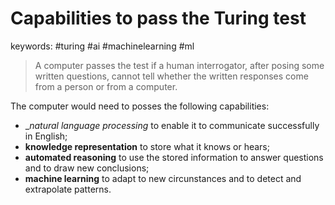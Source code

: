 Capabilities to pass the Turing test
======
keywords: #turing #ai #machinelearning #ml


>A computer passes the test if a human interrogator, after posing some written questions, cannot tell whether the written responses come from a person or from a computer.

The computer would need to posses the following capabilities:
* __natural language processing_ to enable it to communicate successfully in English;
* __knowledge representation__ to store what it knows or hears;
* __automated reasoning__ to use the stored information to answer questions and to draw new conclusions;
* __machine learning__ to adapt to new circunstances and to detect and extrapolate patterns.


